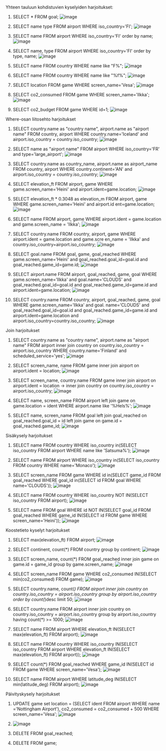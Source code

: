 Yhteen tauluun kohdistuvien kyselyiden harjoitukset:

1. SELECT * FROM goal;
   ![image](https://github.com/user-attachments/assets/5ce8de59-ca39-4d03-b64d-2b52f3ce0f35)

2. SELECT name type FROM airport WHERE iso_country='FI';
   ![image](https://github.com/user-attachments/assets/8a5cf23f-0f0b-4dab-b936-d5b60b76321c)

3. SELECT name FROM airport WHERE iso_country='FI' order by name;
   ![image](https://github.com/user-attachments/assets/41e36392-04ca-4694-9e92-236aa5da899b)

4. SELECT name, type FROM airport WHERE iso_country='FI' order by type, name;
   ![image](https://github.com/user-attachments/assets/8a48fc83-64a3-4652-879d-c66b3ec7a8fa)

5. SELECT name FROM country WHERE name like "F%";
   ![image](https://github.com/user-attachments/assets/b9106f28-c428-44a4-b5c4-a5d7af7e53ca)

6. SELECT name FROM country WHERE name like "%f%";
   ![image](https://github.com/user-attachments/assets/2e75e741-9dde-49c9-a9de-4f8404389a06)

7. SELECT location FROM game WHERE screen_name='Vesa';
   ![image](https://github.com/user-attachments/assets/71a24ff7-2148-4ad2-abe7-f32a321c663d)

8. SELECT co2_consumed FROM game WHERE screen_name='Ilkka';
   ![image](https://github.com/user-attachments/assets/014f9b5c-4dd0-4db7-b68e-6f83a338b635)

9. SELECT co2_budget FROM game WHERE id=1;
    ![image](https://github.com/user-attachments/assets/1a401beb-3a2d-428f-bc98-0ed4e7653c83)


Where-osan liitosehto harjoitukset

1. SELECT country.name as "country name", airport.name as "airport name" FROM country, airport WHERE country.name='Iceland' and airport.iso_country = country.iso_country;
   ![image](https://github.com/user-attachments/assets/c3194f4a-ac1a-4558-8515-8585d8e48cee)

2. SELECT name as "airport name" FROM airport WHERE iso_country='FR' and type='large_airport';
   ![image](https://github.com/user-attachments/assets/3007b9f6-9ab8-4d94-b1c2-84b489fb338b)

3. SELECT country.name as country_name, airport.name as airport_name FROM country, airport WHERE country.continent='AN' and airport.iso_country = country.iso_country;
   ![image](https://github.com/user-attachments/assets/2f5caa33-bf6b-41d5-b8f7-f41747446f4e)

4. SELECT elevation_ft FROM airport, game WHERE game.screen_name='Heini' and airport.ident=game.location;
   ![image](https://github.com/user-attachments/assets/f3cb6c3f-0c4d-4b62-b329-620631a6149e)

5. SELECT elevation_ft * 0.3048 as elevation_m FROM airport, game WHERE game.screen_name='Heini' and airport.id
ent=game.location;
   ![image](https://github.com/user-attachments/assets/5475c6a9-e74c-44dd-9556-5fd4cdc495c2)

6. SELECT name FROM airport, game WHERE airport.ident = game.location and game.screen_name = 'Ilkka';
   ![image](https://github.com/user-attachments/assets/395a5ea4-60a6-4f72-b394-38e1c1b71376)

7. SELECT country.name FROM country, airport, game WHERE airport.ident = game.location and game.scre
en_name = 'Ilkka' and country.iso_country=airport.iso_country;
   ![image](https://github.com/user-attachments/assets/14602b54-b8ac-4570-890c-3b7d7bde8088)

8. SELECT goal.name FROM goal, game, goal_reached WHERE game.screen_name='Heini' and goal_reached.goal_id=goal.id and goal_reached.game_id=game.id;
   ![image](https://github.com/user-attachments/assets/381a0512-d956-4fbe-ac23-db3fe1be8c71)

9. SELECT airport.name FROM airport, goal_reached, game, goal WHERE game.screen_name='Ilkka' and goal.name='CLOUDS' and goal_reached.goal_id=goal.id and goal_reached.game_id=game.id and airport.ident=game.location;
    ![image](https://github.com/user-attachments/assets/24d23639-7019-4245-a351-091ed845580c)

10. SELECT country.name FROM country, airport, goal_reached, game, goal WHERE game.screen_name='Ilkka' and goal.
name='CLOUDS' and goal_reached.goal_id=goal.id and goal_reached.game_id=game.id and airport.ident=game.location and airport.iso_country=country.iso_country;
   ![image](https://github.com/user-attachments/assets/df285de6-70ac-4164-b613-2fe4e2fda400)


Join harjoitukset

1. SELECT country.name as "country name", airport.name as "airport name" FROM airport inner join country on country.iso_country = airport.iso_country WHERE country.name='Finland' and scheduled_service='yes';
   ![image](https://github.com/user-attachments/assets/bd19a6ec-a5d2-4615-b03c-7e052c9047a6)

2. SELECT screen_name, name FROM game inner join airport on airport.ident = location;
   ![image](https://github.com/user-attachments/assets/4a64c0b7-50c7-4861-a3df-41071d685ce1)

3. SELECT screen_name, country.name FROM game inner join airport on airport.ident = location
-> inner join country on country.iso_country = airport.iso_country;
   ![image](https://github.com/user-attachments/assets/45752aa9-fda4-43a4-838e-afa33d2c845b)

4. SELECT name, screen_name FROM airport left join game on game.location = ident WHERE airport.name like '%Hels%';
   ![image](https://github.com/user-attachments/assets/958cd1ea-83f8-4733-9796-40881815c6e5)

5. SELECT name, screen_name FROM goal left join goal_reached on goal_reached.goal_id = id left join game on game.id = goal_reached.game_id;
   ![image](https://github.com/user-attachments/assets/037a24ed-7d2f-4d7a-b944-a06f27691163)


Sisäkysely harjoitukset

1. SELECT name FROM country WHERE iso_country in(SELECT iso_country FROM airport WHERE name like 'Satsuma%');
   ![image](https://github.com/user-attachments/assets/1213a2b9-cbf7-48ee-90d8-60552ad0fd90)

2. SELECT name FROM airport WHERE iso_country in(SELECT iso_country FROM country WHERE name='Monaco');
   ![image](https://github.com/user-attachments/assets/32881514-bdcb-446e-8f38-527622e271b1)

3. SELECT screen_name FROM game WHERE id in(SELECT game_id FROM goal_reached WHERE goal_id in(SELECT id FROM goal WHERE name='CLOUDS'));
   ![image](https://github.com/user-attachments/assets/e5381cae-3d67-4123-9cd6-8c34e6772ad8)

4. SELECT name FROM country WHERE iso_country NOT IN(SELECT iso_country FROM airport);
   ![image](https://github.com/user-attachments/assets/ec5e4ef1-6bdf-4aca-93db-5043fc2b7754)

5. SELECT name FROM goal WHERE id NOT IN(SELECT goal_id FROM goal_reached WHERE game_id IN(SELECT id FROM game WHERE screen_name='Heini'));
   ![image](https://github.com/user-attachments/assets/c9b6ecad-d0bd-4273-9edd-c89e95c1e504)



Koostetieto kyselyt harjoitukset

1. SELECT max(elevation_ft) FROM airport;
   ![image](https://github.com/user-attachments/assets/604d35ec-0c88-47aa-8969-a4e5df176b1d)

2. SELECT continent, count(*) FROM country group by continent;
   ![image](https://github.com/user-attachments/assets/faed6e24-b2a4-43f3-92ba-ed3b0764f933)

3. SELECT screen_name, count(*) FROM goal_reached inner join game on game.id = game_id group by game.screen_name;
   ![image](https://github.com/user-attachments/assets/37db9324-8ce8-492e-bee7-163bf3f9e025)

4. SELECT screen_name FROM game WHERE co2_consumed IN(SELECT min(co2_consumed) FROM game);
   ![image](https://github.com/user-attachments/assets/e870d044-cbd8-4f20-9106-9ed7901f4572)

5. SELECT country.name, count(*) FROM airport inner join country on country.iso_country = airport.iso_country group by airport.iso_country order by count(*)desc limit 50;
   ![image](https://github.com/user-attachments/assets/54217827-1cf2-4d63-9dd3-ba79a37b6039)

6. SELECT country.name FROM airport inner join country on country.iso_country = airport.iso_country group by airport.iso_country having count(*) >= 1000;
   ![image](https://github.com/user-attachments/assets/806ce136-8e8e-4328-92c3-a1fe4677ac74)

7. SELECT name FROM airport WHERE elevation_ft IN(SELECT max(elevation_ft) FROM airport);
   ![image](https://github.com/user-attachments/assets/3394a8d3-518b-4f05-9791-2ba28286e227)

8. SELECT name FROM country WHERE iso_country IN(SELECT iso_country FROM airport WHERE elevation_ft IN(SELECT max(elevation_ft) FROM airport));
   ![image](https://github.com/user-attachments/assets/a9f252a9-ed16-44b5-b36b-5bb63bfdeb4d)

9. SELECT count(*) FROM goal_reached WHERE game_id IN(SELECT id FROM game WHERE screen_name='Vesa');
    ![image](https://github.com/user-attachments/assets/1e759d1d-6b0a-4ea2-b083-6e0b7b059d90)

10. SELECT name FROM airport WHERE latitude_deg IN(SELECT min(latitude_deg) FROM airport);
    ![image](https://github.com/user-attachments/assets/88c99974-35ec-4b63-8a17-681c8bf967b1)



Päivityskysely harjoitukset

1. UPDATE game set location = (SELECT ident FROM airport WHERE name ='Nottingham Airport'), co2_consumed = co2_consumed + 500 WHERE screen_name='Vesa';
   ![image](https://github.com/user-attachments/assets/8fef4bfc-002a-4995-a604-652100709a6b)

2. ![image](https://github.com/user-attachments/assets/0557f972-fe87-4f8a-aed7-87a3ef3e32cb)

3. DELETE FROM goal_reached;

4. DELETE FROM game;
